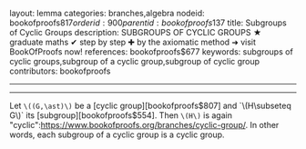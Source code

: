 layout: lemma
categories: branches,algebra
nodeid: bookofproofs$817
orderid: 900
parentid: bookofproofs$137
title: Subgroups of Cyclic Groups
description: SUBGROUPS OF CYCLIC GROUPS ★ graduate maths ✔ step by step ✚ by the axiomatic method ➜ visit BookOfProofs now!
references: bookofproofs$677
keywords: subgroups of cyclic groups,subgroup of a cyclic group,subgroup of cyclic group
contributors: bookofproofs


---


---

Let `\((G,\ast)\)` be a [cyclic group][bookofproofs$807] and `\(H\subseteq G\)` its [subgroup][bookofproofs$554]. Then `\(H\)` is again "cyclic":https://www.bookofproofs.org/branches/cyclic-group/. In other words, each subgroup of a cyclic group is a cyclic group.
